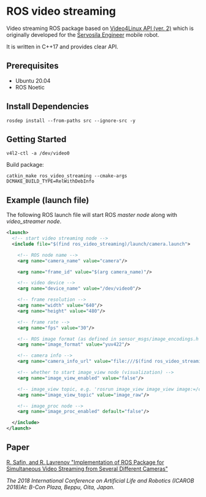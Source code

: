 # ROS video streaming

Video streaming ROS package based on [Video4Linux API (ver. 2)](https://linuxtv.org/downloads/v4l-dvb-apis/uapi/v4l/v4l2.html) which is originally developed for the [Servosila Engineer](https://www.servosila.com/en/index.shtml) mobile robot.

It is written in C++17 and provides clear API.

## Prerequisites

- Ubuntu 20.04
- ROS Noetic

## Install Dependencies

```shell
rosdep install --from-paths src --ignore-src -y
```

## Getting Started

```shell
v4l2-ctl -a /dev/video0
```

Build package:
```shell
catkin_make ros_video_streaming --cmake-args DCMAKE_BUILD_TYPE=RelWithDebInfo
```

## Example (launch file)

The following ROS launch file will start ROS _master node_ along with _video_streamer node_.

```xml
<launch>
  <!-- start video streaming node -->
  <include file="$(find ros_video_streaming)/launch/camera.launch">

    <!-- ROS node name -->
    <arg name="camera_name" value="camera"/>

    <arg name="frame_id" value="$(arg camera_name)"/>

    <!-- video device -->
    <arg name="device_name" value="/dev/video0"/>

    <!-- frame resolution -->
    <arg name="width" value="640"/>
    <arg name="height" value="480"/>

    <!-- frame rate -->
    <arg name="fps" value="30"/>

    <!-- ROS image format (as defined in sensor_msgs/image_encodings.h -->
    <arg name="image_format" value="yuv422"/>

    <!-- camera info -->
    <arg name="camera_info_url" value="file:///$(find ros_video_streaming)/calibration/camera.yaml"/>

    <!-- whether to start image_view node (visualization) -->
    <arg name="image_view_enabled" value="false"/>

    <!-- image_view topic, e.g. 'rosrun image_view image_view image:=/camera/image_raw' -->
    <arg name="image_view_topic" value="image_raw"/>

    <!-- image_proc node -->
    <arg name="image_proc_enabled" default="false"/>

  </include>
</launch>
```

## Paper

[R. Safin, and R. Lavrenov "Implementation of ROS Package for Simultaneous Video Streaming from Several Different Cameras"](https://www.researchgate.net/publication/325903109_Implementation_of_ROS_package_for_simultaneous_video_streaming_from_several_different_cameras?origin=mail&uploadChannel=re390&reqAcc=Jenny_Midwinter&useStoredCopy=0)

_The 2018 International Conference on Artificial Life and Robotics (ICAROB 2018)At: B-Con Plaza, Beppu, Oita, Japan._
